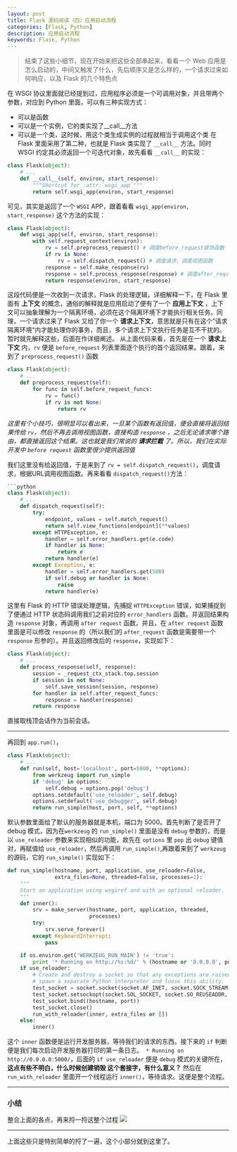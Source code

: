 ```yaml
---
layout: post
title: Flask 源码阅读（四）应用启动流程
categories: [Flask, Python]
description: 应用启动流程
keywords: Flask, Python
---
```


>结束了这些小细节，现在开始来把这些全部串起来，看看一个 Web 应用是怎么启动的，中间又触发了什么，先后顺序又是怎么样的，一个请求过来如何响应，以及 Flask 的几个特色点

在 WSGI 协议里面就已经提到过，应用程序必须是一个可调用对象，并且带两个参数，对应到 Python 里面，可以有三种实现方式：
- 可以是函数
- 可以是一个实例，它的类实现了__call__方法
- 可以是一个类，这时候，用这个类生成实例的过程就相当于调用这个类
在 Flask 里面采用了第二种，也就是 Flask 类实现了 `__call__` 方法。同时 WSGI 约定其必须返回一个可迭代对象，故先看看 `__call__` 的实现：
```python
class Flask(object):
    # ...
    def __call__(self, environ, start_response):
        """Shortcut for :attr:`wsgi_app`"""
        return self.wsgi_app(environ, start_response)
```
可见，其实是返回了一个 `WSGI` APP，跟着看看 `wsgi_app(environ, start_response)` 这个方法的实现：
```python
class Flask(object):
    def wsgi_app(self, environ, start_response):
        with self.request_context(environ):
            rv = self.preprocess_request() # 调度before_request装饰函数
            if rv is None:
                rv = self.dispatch_request() # 调度请求，调度视图函数
            response = self.make_response(rv)
            response = self.process_response(response) # 调度after_request 装饰函数
            return response(environ, start_response)
```
这段代码便是一次收到一次请求，Flask 的处理逻辑，详细解释一下，在 Flask 里面有 **上下文** 的概念，通俗的解释就是应用启动了便有了一个 **应用上下文** ，上下文可以抽象理解为一个隔离环境，必须在这个隔离环境下才能执行相关任务。同理，一个请求过来了 Flask 又给了你一个 **请求上下文**，意思就是只有在这个”请求隔离环境“内才能处理你的事务，而且，多个请求上下文执行任务是互不干扰的。暂时就先解释这些，后面在作详细阐述。
从上面代码来看，首先是在一个 **请求上下文** 内，`rv` 便是 `before_request` 列表里面逐个执行的首个返回结果。跟着，来到了 `preprocess_request()` 函数
```python
class Flask(object):
    # ...
    def preprocess_request(self):
        for func in self.before_request_funcs:
            rv = func()
            if rv is not None:
                return rv
```
*这里有个小技巧，很明显可以看出来，一旦某个函数有返回值，便会直接将返回结果传给 `rv`，然后不再去调用视图函数，直接构造 `response` ，之后无论请求哪个路由，都直接返回这个结果。这也就是我们常说的 **请求拦截** 了。所以，我们在实际开发中 `before request` 函数里很少提供返回值*

我们这里没有给返回值，于是来到了 `rv = self.dispatch_request()`，调度请求，根据URL调用视图函数。再来看看 `dispatch_request()`方法：
```python
```python
class Flask(object):
    # ...
    def dispatch_request(self):
        try:
            endpoint, values = self.match_request()
            return self.view_functions[endpoint](**values)
        except HTTPException, e:
            handler = self.error_handlers.get(e.code)
            if handler is None:
                return e
            return handler(e)
        except Exception, e:
            handler = self.error_handlers.get(500)
            if self.debug or handler is None:
                raise
            return handler(e)
```
这里有 Flask 的 HTTP 错误处理逻辑，先捕捉 `HTTPException` 错误，如果捕捉到了便通过 HTTP 状态码调用我们之前对应的 `error_handlers` 函数。并返回结果构造 `response` 对象，再调用 `after request` 函数。并且，在 `after request` 函数里面是可以修改 `response` 的（所以我们的 `after_request` 函数是需要带一个 `response` 形参的）。并且返回修改后的 `response`，实现如下：
```python
class Flask(object):
    # ...
    def process_response(self, response):
        session = _request_ctx_stack.top.session
        if session is not None:
            self.save_session(session, response)
        for handler in self.after_request_funcs:
            response = handler(response)
        return response
```
直接取栈顶会话作为当前会话。

--------------------------------------------------

再回到 `app.run()`，
```python
class Flask(object):
    # ...
    def run(self, host='localhost', port=5000, **options):
        from werkzeug import run_simple
        if 'debug' in options:
            self.debug = options.pop('debug')
        options.setdefault('use_reloader', self.debug)
        options.setdefault('use_debugger', self.debug)
        return run_simple(host, port, self, **options)
```
默认参数里面给了默认的服务器就是本机，端口为 5000。首先判断了是否开了 debug 模式，因为在`werkzeug` 的 `run_simple()` 里面是没有 `debug` 参数的，而是以 `use_reloader` 参数来实现相似的功能，故先在 `options` 里 `pop` 出 `debug` 键值对，再赋值给 `use_reloader`，然后再调用 `run_simple()`,再跟着来到了 `werkzeug` 的源码，它的 `run_simple()` 实现如下：
```python
def run_simple(hostname, port, application, use_reloader=False,
               extra_files=None, threaded=False, processes=1):
    """
    Start an application using wsgiref and with an optional reloader.
    """
    def inner():
        srv = make_server(hostname, port, application, threaded,
                          processes)
        try:
            srv.serve_forever()
        except KeyboardInterrupt:
            pass

    if os.environ.get('WERKZEUG_RUN_MAIN') != 'true':
        print '* Running on http://%s:%d/' % (hostname or '0.0.0.0', port)
    if use_reloader:
        # Create and destroy a socket so that any exceptions are raised before we
        # spawn a separate Python interpreter and loose this ability.
        test_socket = socket.socket(socket.AF_INET, socket.SOCK_STREAM)
        test_socket.setsockopt(socket.SOL_SOCKET, socket.SO_REUSEADDR, 1)
        test_socket.bind((hostname, port))
        test_socket.close()
        run_with_reloader(inner, extra_files or [])
    else:
        inner()
```

这个 `inner` 函数便是运行开发服务器，等待我们的请求的东西。接下来的 `if` 判断便是我们每次启动开发服务器打印的第一条日志。` * Running on http://0.0.0.0:5000/`，后面的 `if use_reloader` 便是 `debug` 模式的关键所在，**这点有些不明白，什么时候创建销毁 这个套接字，有什么意义？**
然后在 `run_with_reloader` 里面开一个线程运行 `inner()`，等待请求。这便是整个流程。

------------------------------------

### 小结
整合上面的各点，再来捋一捋这整个过程
![](http://ww1.sinaimg.cn/large/005NaGmtly1fde33m2ou2j30nf0p5wgm)

---------------------

上面这些只是特别简单的捋了一遍，这个小部分就到这里了。
